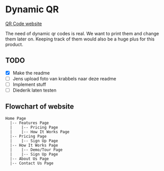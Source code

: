 # Dynamic QR
[QR Code website](https://calm-moss-0dcca7e03.5.azurestaticapps.net/)

The need of dynamic qr codes is real. We want to print them and change them later on. Keeping track of them would also be a huge plus for this product.

## TODO
- [x] Make the readme
- [ ] Jens upload foto van krabbels naar deze readme
- [ ] Implement stuff
- [ ] Diederik laten testen

## Flowchart of website
```
Home Page
  |-- Features Page
  |    |-- Pricing Page
  |    |-- How It Works Page
  |-- Pricing Page
  |    |-- Sign Up Page
  |-- How It Works Page
  |    |-- Demo/Tour Page
  |    |-- Sign Up Page
  |-- About Us Page
  |-- Contact Us Page
```
